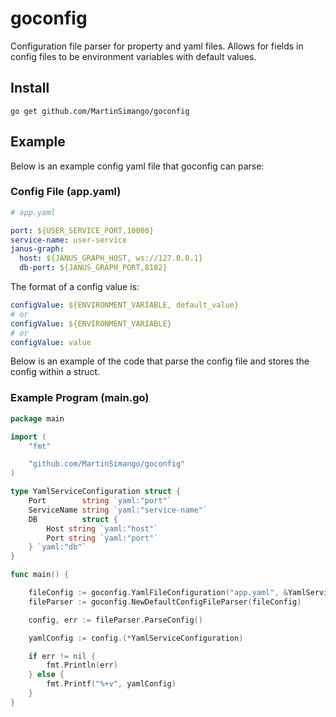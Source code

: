 # goconfig
Configuration file parser for property and yaml files. Allows for fields in config files to be environment variables with default values.


## Install

```
go get github.com/MartinSimango/goconfig
```

## Example
Below is an example config yaml file that goconfig can parse:
### Config File (app.yaml)
``` yaml
# app.yaml

port: ${USER_SERVICE_PORT,10000}
service-name: user-service
janus-graph: 
  host: ${JANUS_GRAPH_HOST, ws://127.0.0.1}
  db-port: ${JANUS_GRAPH_PORT,8182}
```
The format of a config value is: 
``` yaml
configValue: ${ENVIRONMENT_VARIABLE, default_value}  
# or 
configValue: ${ENVIRONMENT_VARIABLE} 
# or 
configValue: value
```

Below is an example of the code that parse the config file and stores the config within a struct.
### Example Program (main.go)
``` go
package main

import (
	"fmt"

	"github.com/MartinSimango/goconfig"
)

type YamlServiceConfiguration struct {
	Port        string `yaml:"port"`
	ServiceName string `yaml:"service-name"`
	DB          struct {
		Host string `yaml:"host"`
		Port string `yaml:"port"`
	} `yaml:"db"`
}

func main() {

	fileConfig := goconfig.YamlFileConfiguration("app.yaml", &YamlServiceConfiguration{})
	fileParser := goconfig.NewDefaultConfigFileParser(fileConfig)

	config, err := fileParser.ParseConfig() 

	yamlConfig := config.(*YamlServiceConfiguration)

	if err != nil {
		fmt.Println(err)
	} else {
		fmt.Printf("%+v", yamlConfig)
	}
}

```

